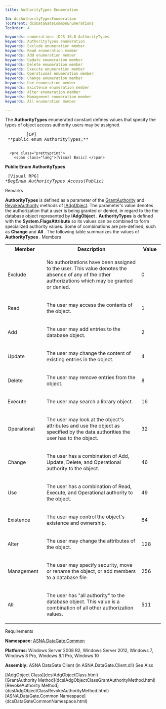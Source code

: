 ```yaml
---
title: AuthorityTypes Enumeration

Id: dcsAuthorityTypesEnumeration
TocParent: dcsDataGateCommonEnumerations
TocOrder: 4

keywords: enumerations [DCS 16.0 AuthorityTypes
keywords: AuthorityTypes enumeration
keywords: Exclude enumeration member
keywords: Read enumeration member
keywords: Add enumeration member
keywords: Update enumeration member
keywords: Delete enumeration member
keywords: Execute enumeration member
keywords: Operational enumeration member
keywords: Change enumeration member
keywords: Use enumeration member
keywords: Existence enumeration member
keywords: Alter enumeration member
keywords: Management enumeration member
keywords: All enumeration member

---
```


The <span> **AuthorityTypes** </span> enumerated constant defines values that specify the types of object access authority users may be assigned. 
<pre class="prettyprint">
        <span class="lang">[C#]</span>
 **public enum AuthorityTypes;** 
      </pre>
      <pre class="prettyprint">
        <span class="lang">[Visual Basic] </span>
 **Public Enum AuthorityTypes** 
      </pre>
      <pre class="prettyprint">
        <span class="lang">[Visual RPG]</span>
 **BegEnum AuthorityTypes Access(*Public)** 
      </pre>

Remarks

**AuthorityTypes** is defined as a parameter of the [ GrantAuthority](dcsIAdgObjectClassGrantAuthorityMethod.html) and [RevokeAuthority](dcsIAdgObjectClassRevokeAuthorityMethod.html) methods of [IAdgObject](dcsIAdgObjectClass.html). The parameter's value denotes the authorization that a user is being granted or denied, in regard to the the database object represented by **IAdgObject** . **AuthorityTypes** is defined with the **System.FlagsAttribute** so its values can be combined to form specialized authority values. Some of combinations are pre-defined, such as **Change** and **All** . The following table summarizes the values of **AuthorityTypes** . 
Members

<table class="dtTABLE" id="Table3" cellspacing="0">
          <colgroup span="1">
            <col span="1" width="10%" style="FONT-WEIGHT: bold" />
            <col span="1" width="50%" />
            <col span="1" width="10%" />
          </colgroup>
          <tr>
            <th colspan="1" rowspan="1">
								Member</th>
            <th colspan="1" rowspan="1">
								Description</th>
            <th colspan="1" rowspan="1">
								Value</th>
          </tr>
          <tr>
            <td colspan="1" rowspan="1">

Exclude
</td>
            <td colspan="1" rowspan="1">

No authorizations have been assigned to the user. This value denotes the absence of any of the other authorizations which may be granted or denied.
</td>
            <td colspan="1" rowspan="1">

0
</td>
          </tr>
          <tr>
            <td colspan="1" rowspan="1">

Read
</td>
            <td colspan="1" rowspan="1">

The user may access the contents of the object.
</td>
            <td colspan="1" rowspan="1">

1
</td>
          </tr>
          <tr>
            <td colspan="1" rowspan="1">

Add
</td>
            <td colspan="1" rowspan="1">

The user may add entries to the database object.
</td>
            <td colspan="1" rowspan="1">

2
</td>
          </tr>
          <tr>
            <td colspan="1" rowspan="1">

Update
</td>
            <td colspan="1" rowspan="1">

The user may change the content of existing entries in the object.
</td>
            <td colspan="1" rowspan="1">

4
</td>
          </tr>
          <tr>
            <td colspan="1" rowspan="1">

Delete
</td>
            <td colspan="1" rowspan="1">

The user may remove entries from the object.
</td>
            <td colspan="1" rowspan="1">

8
</td>
          </tr>
          <tr>
            <td colspan="1" rowspan="1">

Execute
</td>
            <td colspan="1" rowspan="1">

The user may search a library object. 
</td>
            <td colspan="1" rowspan="1">

16
</td>
          </tr>
          <tr>
            <td colspan="1" rowspan="1">

Operational
</td>
            <td colspan="1" rowspan="1">

The user may look at the object's attributes and use the object as specified by the data authorities the user has to the object. 
</td>
            <td colspan="1" rowspan="1">

32
</td>
          </tr>
          <tr>
            <td colspan="1" rowspan="1">

Change
</td>
            <td colspan="1" rowspan="1">

The user has a combination of Add, Update, Delete, and Operational authority to the object. 
</td>
            <td colspan="1" rowspan="1">

46
</td>
          </tr>
          <tr>
            <td colspan="1" rowspan="1">

Use
</td>
            <td colspan="1" rowspan="1">

The user has a combination of Read, Execute, and Operational authority to the object.
</td>
            <td colspan="1" rowspan="1">

49
</td>
          </tr>
          <tr>
            <td colspan="1" rowspan="1">

Existence
</td>
            <td colspan="1" rowspan="1">

The user may control the object's existence and ownership.
</td>
            <td colspan="1" rowspan="1">

64
</td>
          </tr>
          <tr>
            <td colspan="1" rowspan="1">

Alter
</td>
            <td colspan="1" rowspan="1">

The user may change the attributes of the object.
</td>
            <td colspan="1" rowspan="1">

128
</td>
          </tr>
          <tr>
            <td colspan="1" rowspan="1">

Management
</td>
            <td colspan="1" rowspan="1">

The user may specify security, move or rename the object, or add members to a database file.
</td>
            <td colspan="1" rowspan="1">

256
</td>
          </tr>
          <tr>
            <td colspan="1" rowspan="1">

All
</td>
            <td colspan="1" rowspan="1">

The user has "all authority" to the database object. This value is a combination of all other authorization values.
</td>
            <td colspan="1" rowspan="1">

511
</td>
          </tr>
</table>

Requirements

**Namespace:** [ASNA.DataGate.Common](dcsDataGateCommonNamespace.html) 

**Platforms:** Windows Server 2008 R2, Windows Server 2012, Windows 7, Windows 8 Pro, Windows 8.1 Pro, Windows 10

**Assembly:** ASNA DataGate Client (in ASNA.DataGate.Client.dll)
See Also

<dl />
      [IAdgObject Class](dcsIAdgObjectClass.html)
      <br />
      [GrantAuthority Method](dcsIAdgObjectClassGrantAuthorityMethod.html)
      <br />
      [RevokeAuthority Method](dcsIAdgObjectClassRevokeAuthorityMethod.html) <br />
	  [ASNA.DataGate.Common Namespace](dcsDataGateCommonNamespace.html)

